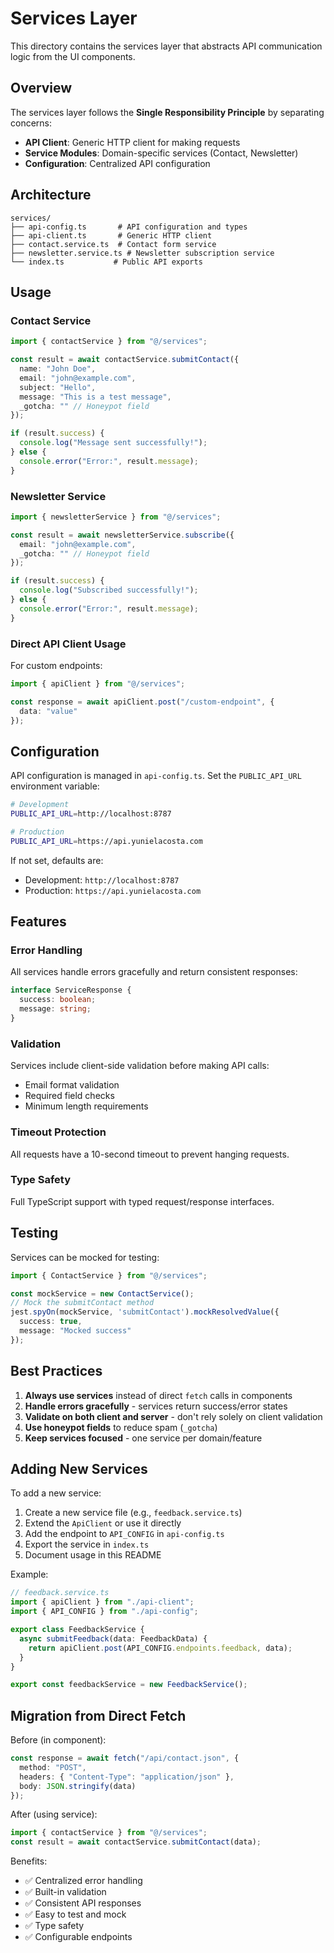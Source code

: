 # Services Layer

This directory contains the services layer that abstracts API communication logic from the UI components.

## Overview

The services layer follows the **Single Responsibility Principle** by separating concerns:
- **API Client**: Generic HTTP client for making requests
- **Service Modules**: Domain-specific services (Contact, Newsletter)
- **Configuration**: Centralized API configuration

## Architecture

```
services/
├── api-config.ts       # API configuration and types
├── api-client.ts       # Generic HTTP client
├── contact.service.ts  # Contact form service
├── newsletter.service.ts # Newsletter subscription service
└── index.ts           # Public API exports
```

## Usage

### Contact Service

```typescript
import { contactService } from "@/services";

const result = await contactService.submitContact({
  name: "John Doe",
  email: "john@example.com",
  subject: "Hello",
  message: "This is a test message",
  _gotcha: "" // Honeypot field
});

if (result.success) {
  console.log("Message sent successfully!");
} else {
  console.error("Error:", result.message);
}
```

### Newsletter Service

```typescript
import { newsletterService } from "@/services";

const result = await newsletterService.subscribe({
  email: "john@example.com",
  _gotcha: "" // Honeypot field
});

if (result.success) {
  console.log("Subscribed successfully!");
} else {
  console.error("Error:", result.message);
}
```

### Direct API Client Usage

For custom endpoints:

```typescript
import { apiClient } from "@/services";

const response = await apiClient.post("/custom-endpoint", {
  data: "value"
});
```

## Configuration

API configuration is managed in `api-config.ts`. Set the `PUBLIC_API_URL` environment variable:

```bash
# Development
PUBLIC_API_URL=http://localhost:8787

# Production
PUBLIC_API_URL=https://api.yunielacosta.com
```

If not set, defaults are:
- Development: `http://localhost:8787`
- Production: `https://api.yunielacosta.com`

## Features

### Error Handling

All services handle errors gracefully and return consistent responses:

```typescript
interface ServiceResponse {
  success: boolean;
  message: string;
}
```

### Validation

Services include client-side validation before making API calls:
- Email format validation
- Required field checks
- Minimum length requirements

### Timeout Protection

All requests have a 10-second timeout to prevent hanging requests.

### Type Safety

Full TypeScript support with typed request/response interfaces.

## Testing

Services can be mocked for testing:

```typescript
import { ContactService } from "@/services";

const mockService = new ContactService();
// Mock the submitContact method
jest.spyOn(mockService, 'submitContact').mockResolvedValue({
  success: true,
  message: "Mocked success"
});
```

## Best Practices

1. **Always use services** instead of direct `fetch` calls in components
2. **Handle errors gracefully** - services return success/error states
3. **Validate on both client and server** - don't rely solely on client validation
4. **Use honeypot fields** to reduce spam (`_gotcha`)
5. **Keep services focused** - one service per domain/feature

## Adding New Services

To add a new service:

1. Create a new service file (e.g., `feedback.service.ts`)
2. Extend the `ApiClient` or use it directly
3. Add the endpoint to `API_CONFIG` in `api-config.ts`
4. Export the service in `index.ts`
5. Document usage in this README

Example:

```typescript
// feedback.service.ts
import { apiClient } from "./api-client";
import { API_CONFIG } from "./api-config";

export class FeedbackService {
  async submitFeedback(data: FeedbackData) {
    return apiClient.post(API_CONFIG.endpoints.feedback, data);
  }
}

export const feedbackService = new FeedbackService();
```

## Migration from Direct Fetch

Before (in component):
```typescript
const response = await fetch("/api/contact.json", {
  method: "POST",
  headers: { "Content-Type": "application/json" },
  body: JSON.stringify(data)
});
```

After (using service):
```typescript
import { contactService } from "@/services";
const result = await contactService.submitContact(data);
```

Benefits:
- ✅ Centralized error handling
- ✅ Built-in validation
- ✅ Consistent API responses
- ✅ Easy to test and mock
- ✅ Type safety
- ✅ Configurable endpoints
